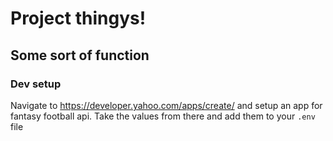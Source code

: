 # Project thingys!

## Some sort of function

### Dev setup
Navigate to https://developer.yahoo.com/apps/create/ and setup an app for fantasy football api. Take the values from there and add them to your `.env` file